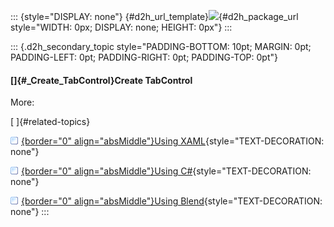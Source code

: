 ::: {style="DISPLAY: none"}
[](ms-xhelp:///?Id=d2h_url_template){#d2h_url_template}![](!package_url!){#d2h_package_url style="WIDTH: 0px; DISPLAY: none; HEIGHT: 0px"}
:::

::: {.d2h_secondary_topic style="PADDING-BOTTOM: 10pt; MARGIN: 0pt; PADDING-LEFT: 0pt; PADDING-RIGHT: 0pt; PADDING-TOP: 0pt"}
#### []{#_Create_TabControl}Create TabControl

More:

[ ]{#related-topics}

[![](../button.gif){border="0" align="absMiddle"}Using XAML](ms-xhelp:///?Id=a084f4ce-5a8d-4327-98dd-3546d126dd5a){style="TEXT-DECORATION: none"}

[![](../button.gif){border="0" align="absMiddle"}Using C#](ms-xhelp:///?Id=9c614202-fef1-4309-9321-91523ebc20d0){style="TEXT-DECORATION: none"}

[![](../button.gif){border="0" align="absMiddle"}Using Blend](ms-xhelp:///?Id=8c669f06-2783-4354-928e-5cb01b08b86c){style="TEXT-DECORATION: none"}
:::

